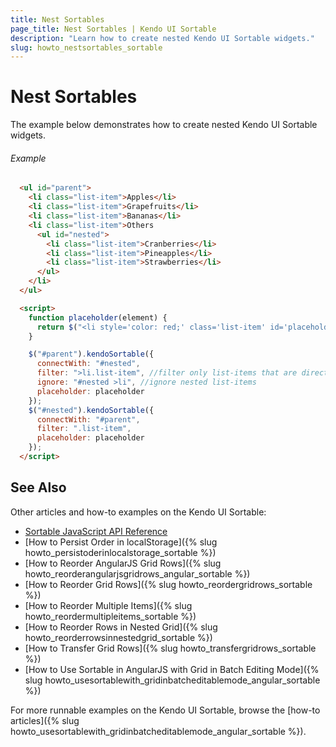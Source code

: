 ```yaml
---
title: Nest Sortables
page_title: Nest Sortables | Kendo UI Sortable
description: "Learn how to create nested Kendo UI Sortable widgets."
slug: howto_nestsortables_sortable
---
```


# Nest Sortables

The example below demonstrates how to create nested Kendo UI Sortable widgets.

###### Example

```html
  <ul id="parent">
    <li class="list-item">Apples</li>
    <li class="list-item">Grapefruits</li>
    <li class="list-item">Bananas</li>
    <li class="list-item">Others
      <ul id="nested">
        <li class="list-item">Cranberries</li>
        <li class="list-item">Pineapples</li>
        <li class="list-item">Strawberries</li>
      </ul>
    </li>
  </ul>

  <script>
    function placeholder(element) {
      return $("<li style='color: red;' class='list-item' id='placeholder'>Drop Here!</li>");
    }

    $("#parent").kendoSortable({
      connectWith: "#nested",
      filter: ">li.list-item", //filter only list-items that are direct child of the Sortable container. Use ".list-item" to allow parent items to use the nested sortable.
      ignore: "#nested >li", //ignore nested list-items
      placeholder: placeholder
    });
    $("#nested").kendoSortable({
      connectWith: "#parent",
      filter: ".list-item",
      placeholder: placeholder
    });
  </script>
```

## See Also

Other articles and how-to examples on the Kendo UI Sortable:

* [Sortable JavaScript API Reference](/api/javascript/ui/sortable)
* [How to Persist Order in localStorage]({% slug howto_persistoderinlocalstorage_sortable %})
* [How to Reorder AngularJS Grid Rows]({% slug howto_reorderangularjsgridrows_angular_sortable %})
* [How to Reorder Grid Rows]({% slug howto_reordergridrows_sortable %})
* [How to Reorder Multiple Items]({% slug howto_reordermultipleitems_sortable %})
* [How to Reorder Rows in Nested Grid]({% slug howto_reorderrowsinnestedgrid_sortable %})
* [How to Transfer Grid Rows]({% slug howto_transfergridrows_sortable %})
* [How to Use Sortable in AngularJS with Grid in Batch Editing Mode]({% slug howto_usesortablewith_gridinbatcheditablemode_angular_sortable %})

For more runnable examples on the Kendo UI Sortable, browse the [how-to articles]({% slug howto_usesortablewith_gridinbatcheditablemode_angular_sortable %}).

